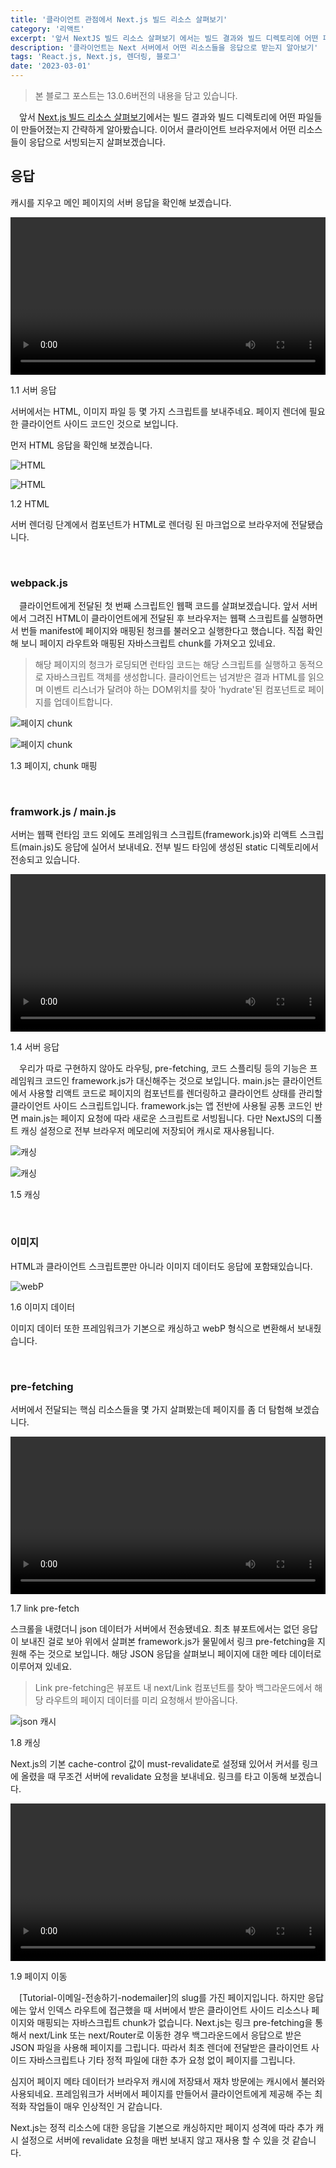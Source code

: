 ```yaml
---
title: '클라이언트 관점에서 Next.js 빌드 리소스 살펴보기'
category: '리액트'
excerpt: '앞서 NextJS 빌드 리소스 살펴보기 에서는 빌드 결과와 빌드 디렉토리에 어떤 파일들이 만들어졌는지 간략하게 알아봤습니다. 이어서 클라이언트 브라우저에서 어떤 리소스들이 응답으로 서빙되는지 살펴보겠습니다.'
description: '클라이언트는 Next 서버에서 어떤 리소스들을 응답으로 받는지 알아보기'
tags: 'React.js, Next.js, 렌더링, 블로그'
date: '2023-03-01'
---
```


> 본 블로그 포스트는 13.0.6버전의 내용을 담고 있습니다.

&emsp;앞서 <a href='https://www.moonkorea.dev/React-NextJS-빌드-리소스-살펴보기' target="_blank">Next.js 빌드 리소스 살펴보기</a>에서는 빌드 결과와 빌드 디렉토리에 어떤 파일들이 만들어졌는지 간략하게 알아봤습니다. 이어서 클라이언트 브라우저에서 어떤 리소스들이 응답으로 서빙되는지 살펴보겠습니다.

## 응답

캐시를 지우고 메인 페이지의 서버 응답을 확인해 보겠습니다.

<video url="/assets/markdown-image/React-NextJS-빌드-리소스/initial-render.webm" width="100%" height="auto"></video>

<span>1.1 서버 응답</span>

서버에서는 HTML, 이미지 파일 등 몇 가지 스크립트를 보내주네요. 페이지 렌더에 필요한 클라이언트 사이드 코드인 것으로 보입니다.

먼저 HTML 응답을 확인해 보겠습니다.

<div style="max-width:550px; margin: auto">

![HTML](/assets/markdown-image/React-NextJS-빌드-리소스/html-prerender.png)

</div>

<div style="max-width:550px; margin: auto">

![HTML](/assets/markdown-image/React-NextJS-빌드-리소스/html-prerender-response.png)

</div>

<span>1.2 HTML</span>

서버 렌더링 단계에서 컴포넌트가 HTML로 렌더링 된 마크업으로 브라우저에 전달됐습니다.

<br>

### webpack.js

&emsp;클라이언트에게 전달된 첫 번째 스크립트인 웹팩 코드를 살펴보겠습니다. 앞서 서버에서 그려진 HTML이 클라이언트에게 전달된 후 브라우저는 웹팩 스크립트를 실행하면서 번들 manifest에 페이지와 매핑된 청크를 불러오고 실행한다고 했습니다. 직접 확인해 보니 페이지 라우트와 매핑된 자바스크립트 chunk를 가져오고 있네요.

> 해당 페이지의 청크가 로딩되면 런타임 코드는 해당 스크립트를 실행하고 동적으로 자바스크립트 객체를 생성합니다. 클라이언트는 넘겨받은 결과 HTML를 읽으며 이벤트 리스너가 달려야 하는 DOM위치를 찾아 'hydrate'된 컴포넌트로 페이지를 업데이트합니다.

<div style="max-width:550px; margin: auto">

![페이지 chunk](/assets/markdown-image/React-NextJS-빌드-리소스/webpack-manifest(index).png)

</div>

<div style="max-width:550px; margin: auto">

![페이지 chunk](/assets/markdown-image/React-NextJS-빌드-리소스/browser-webpack-manifest(index).png)

</div>

<span>1.3 페이지, chunk 매핑</span>

<br>

### framwork.js / main.js

서버는 웹팩 런타임 코드 외에도 프레임워크 스크립트(framework.js)와 리액트 스크립트(main.js)도 응답에 실어서 보내네요. 전부 빌드 타임에 생성된 static 디렉토리에서 전송되고 있습니다.

<video url="/assets/markdown-image/React-NextJS-빌드-리소스/next-static.webm" width="100%" height="auto"></video>

<span>1.4 서버 응답</span>

&emsp;우리가 따로 구현하지 않아도 라우팅, pre-fetching, 코드 스플리팅 등의 기능은 프레임워크 코드인 framework.js가 대신해주는 것으로 보입니다. main.js는 클라이언트에서 사용할 리액트 코드로 페이지의 컴포넌트를 렌더링하고 클라이언트 상태를 관리할 클라이언트 사이드 스크립트입니다. framework.js는 앱 전반에 사용될 공통 코드인 반면 main.js는 페이지 요청에 따라 새로운 스크립트로 서빙됩니다. 다만 NextJS의 디폴트 캐싱 설정으로 전부 브라우저 메모리에 저장되어 캐시로 재사용됩니다.

<div style="max-width:550px; margin: auto">

![캐싱](/assets/markdown-image/React-NextJS-빌드-리소스/default-cache-control.png)

</div>

<div style="max-width:550px; margin: auto">

![캐싱](/assets/markdown-image/React-NextJS-빌드-리소스/memory-cache.png)

</div>

<span>1.5 캐싱</span>

<br>

### 이미지

HTML과 클라이언트 스크립트뿐만 아니라 이미지 데이터도 응답에 포함돼있습니다.

<div style="max-width:550px; margin: auto">

![webP](/assets/markdown-image/React-NextJS-빌드-리소스/image-response.png)

</div>

<span>1.6 이미지 데이터</span>

이미지 데이터 또한 프레임워크가 기본으로 캐싱하고 webP 형식으로 변환해서 보내줬습니다.

<br>

### pre-fetching

서버에서 전달되는 핵심 리소스들을 몇 가지 살펴봤는데 페이지를 좀 더 탐험해 보겠습니다.

<video url="/assets/markdown-image/React-NextJS-빌드-리소스/link-pre-fetch.webm" width="100%" height="auto"></video>

<span>1.7 link pre-fetch</span>

스크롤을 내렸더니 json 데이터가 서버에서 전송됐네요. 최초 뷰포트에서는 없던 응답이 보내진 걸로 보아 위에서 살펴본 framework.js가 물밑에서 링크 pre-fetching을 지원해 주는 것으로 보입니다. 해당 JSON 응답을 살펴보니 페이지에 대한 메타 데이터로 이루어져 있네요.

> Link pre-fetching은 뷰포트 내 next/Link 컴포넌트를 찾아 백그라운드에서 해당 라우트의 페이지 데이터를 미리 요청해서 받아옵니다.

<div style="max-width:550px; margin: auto">

![json 캐시](/assets/markdown-image/React-NextJS-빌드-리소스/json-cache.png)

</div>

<span>1.8 캐싱</span>

Next.js의 기본 cache-control 값이 must-revalidate로 설정돼 있어서 커서를 링크에 올렸을 때 무조건 서버에 revalidate 요청을 보내네요. 링크를 타고 이동해 보겠습니다.

<video url="/assets/markdown-image/React-NextJS-빌드-리소스/page-route.webm" width="100%" height="auto"></video>

<span>1.9 페이지 이동</span>

&emsp;[Tutorial-이메일-전송하기-nodemailer]의 slug를 가진 페이지입니다. 하지만 응답에는 앞서 인덱스 라우트에 접근했을 때 서버에서 받은 클라이언트 사이드 리소스나 페이지와 매핑되는 자바스크립트 chunk가 없습니다. Next.js는 링크 pre-fetching을 통해서 next/Link 또는 next/Router로 이동한 경우 백그라운드에서 응답으로 받은 JSON 파일을 사용해 페이지를 그립니다. 따라서 최초 렌더에 전달받은 클라이언트 사이드 자바스크립트나 기타 정적 파일에 대한 추가 요청 없이 페이지를 그립니다.

심지어 페이지 메타 데이터가 브라우저 캐시에 저장돼서 재차 방문에는 캐시에서 불러와 사용되네요. 프레임워크가 서버에서 페이지를 만들어서 클라이언트에게 제공해 주는 최적화 작업들이 매우 인상적인 거 같습니다.

Next.js는 정적 리소스에 대한 응답을 기본으로 캐싱하지만 페이지 성격에 따라 추가 캐시 설정으로 서버에 revalidate 요청을 매번 보내지 않고 재사용 할 수 있을 것 같습니다.
